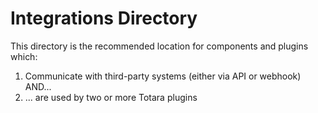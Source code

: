 # Integrations Directory

This directory is the recommended location for components and plugins
which:
1. Communicate with third-party systems (either via API or webhook) AND...
1.  ... are used by two or more Totara plugins
